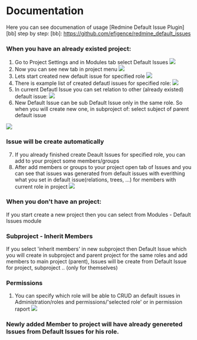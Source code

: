 # Documentation
Here you can see documenation of usage [Redmine Default Issue Plugin][bb] step by step:
[bb]: https://github.com/efigence/redmine_default_issues


### When you have an already existed project:

  1. Go to Project Settings and in Modules tab select Default Issues
   ![](https://raw.githubusercontent.com/efigence/redmine_plugins_cdn/master/PIC/default_issue_plugin/Module_in_settings.png)
  2. Now you can see new tab in project menu
   ![](https://raw.githubusercontent.com/efigence/redmine_plugins_cdn/master/PIC/default_issue_plugin/empty_list.png)
  3. Lets start created new default issue for specified role
   ![](https://raw.githubusercontent.com/efigence/redmine_plugins_cdn/master/PIC/default_issue_plugin/form.png)
  4. There is example list of created defautl issues for specified role:
   ![](https://raw.githubusercontent.com/efigence/redmine_plugins_cdn/master/PIC/default_issue_plugin/list_of_issues.png)
  5. In current Defautl Issue you can set relation to other (already existed) default issue:
   ![](https://raw.githubusercontent.com/efigence/redmine_plugins_cdn/master/PIC/default_issue_plugin/relation.png)
  6. New Default Issue can be sub Default Issue only in the same role. So when you will create new one, in subproject of: select subject of parent default issue


![](https://raw.githubusercontent.com/efigence/redmine_plugins_cdn/master/PIC/default_issue_plugin/subdefaultissue.png)
### Issue will be create automatically
  7. If you already finished create Deault Issues for specified role, you can add to your project some members/groups 
  8. After add members or groups to your project open tab of Issues and you can see that issues was generated from default issues with everithing what you set in default issue(relations, trees, ...) for members with current role in project
   ![](https://raw.githubusercontent.com/efigence/redmine_plugins_cdn/master/PIC/default_issue_plugin/issue_list1.png)


### When you don't have an project: 
 If you start create a new project then you can select from Modules - Default Issues module

### Subproject - Inherit Members
  If you select 'inherit members' in new subproject then Default Issue which you will create in subproject and parent project for the same roles and add members to main project (parent), Issues will be create from Default Issue for project, subproject .. (only for themselves)

###  Permissions 
  1. You can specify which role will be able to CRUD an default issues in Administration/roles and permissions/'selected role' or in permission raport
  ![](https://raw.githubusercontent.com/efigence/redmine_plugins_cdn/master/PIC/default_issue_plugin/permission_raport_with_DF.png)

### Newly added Member to project will have already genereted Issues from Default Issues for his role.
